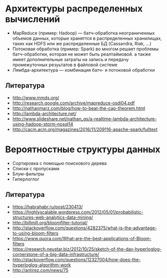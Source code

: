 # Архитектуры распределенных вычислений

- MapReduce (пример: Hadoop) — батч-обработка неограниченных объемов данных, которые храняттся в распределенных хранилищах, таких как HDFS или же распределенные БД (Cassandra, Riak, ...)
- Потоковая обработка (пример: Spark) во многом решает проблемы батч-обработки, еоторая не может быть реалтаймовой. а также имеет дополнительные затраты на запись и передачу промежуточных резуьтатов в файловой системе
- Лямбда-архитектура — комбинация батч- и потоковой обработки

## Литература

- http://www.mmds.org/
- http://research.google.com/archive/mapreduce-osdi04.pdf
- http://nathanmarz.com/blog/how-to-beat-the-cap-theorem.html
- http://lambda-architecture.net/
- http://www.slideshare.net/nathan_gs/a-realtime-lambda-architecture-using-hadoop-storm-nosql14
- http://cacm.acm.org/magazines/2016/11/209116-apache-spark/fulltext


# Вероятностные структуры данных

- Сортировка с помощью поискового дерева
- Списки с пропусками
- Блум-фильтры
- Гиперлоглог

## Литература

- https://habrahabr.ru/post/230413/
- https://highlyscalable.wordpress.com/2012/05/01/probabilistic-structures-web-analytics-data-mining/
- http://billmill.org/bloomfilter-tutorial/
- http://stackoverflow.com/questions/4282375/what-is-the-advantage-to-using-bloom-filters
- https://www.quora.com/What-are-the-best-applications-of-Bloom-filters
- https://research.neustar.biz/2012/10/25/sketch-of-the-day-hyperloglog-cornerstone-of-a-big-data-infrastructure/
- http://stackoverflow.com/questions/12327004/how-does-the-hyperloglog-algorithm-work
- http://antirez.com/news/75
